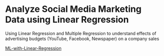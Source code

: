 # Analyze Social Media Marketing Data using Linear Regression
Using Linear Regression and Multiple Regression to understand effects of advertising budgets (YouTube, Facebook, Newspaper) on a company sales 

[ML-with-Linear-Regression](https://rpubs.com/akshitavaidya/965444)
